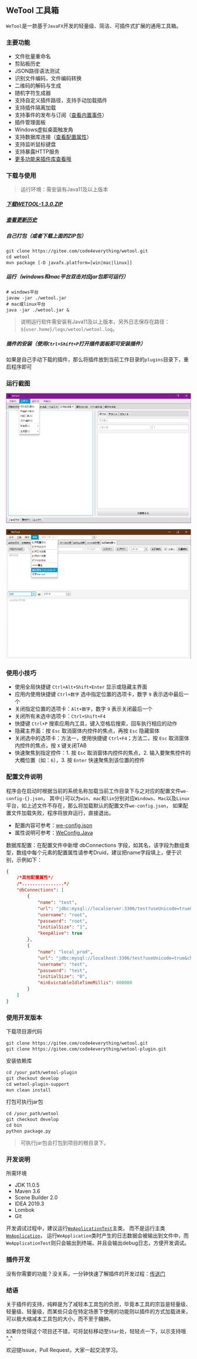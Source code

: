 ## WeTool 工具箱

`WeTool`是一款基于`JavaFX`开发的轻量级、简洁、可插件式扩展的通用工具箱。

### 主要功能

- 文件批量重命名
- 剪贴板历史
- JSON路径语法测试
- 识别文件编码，文件编码转换
- 二维码的解码与生成
- 随机字符生成器
- 支持自定义插件路径，支持手动加载插件
- 支持插件隔离加载
- 支持事件的发布与订阅（[查看内置事件](https://gitee.com/code4everything/wetool-plugin/blob/master/wetool-plugin-support/readme.md)）
- 插件管理面板
- Windows虚拟桌面触发角
- 支持数据库连接（[查看配置属性](https://github.com/alibaba/druid/wiki/DruidDataSource%E9%85%8D%E7%BD%AE%E5%B1%9E%E6%80%A7%E5%88%97%E8%A1%A8)）
- 支持监听鼠标键盘
- 支持暴露HTTP服务
- [更多功能来插件库查看哦](https://gitee.com/code4everything/wetool-plugin/tree/master/wetool-plugin-repository)

### 下载与使用

> 运行环境：需安装有Java11及以上版本

##### [下载WETOOL-1.3.0.ZIP](http://share.qiniu.easepan.xyz/tool/wetool/wetool-1.3.0.zip)

##### [查看更新历史](history.md)

##### 自己打包（或者下载上面的ZIP包）

```shell
git clone https://gitee.com/code4everything/wetool.git
cd wetool
mvn package [-D javafx.platform=[win|mac|linux]]
```
  
##### 运行（windows和mac平台双击对应jar包即可运行）

```shell
# windows平台
javaw -jar ./wetool.jar
# mac或linux平台
java -jar ./wetool.jar &
```
> 说明运行软件需安装有Java11及以上版本，另外日志保存在路径：`${user.home}/logs/wetool/wetool.log`。
  
##### 插件的安装（使用`Ctrl+Shift+P`打开插件面板即可安装插件）
 
如果是自己手动下载的插件，那么将插件放到当前工作目录的`plugins`目录下，重启程序即可

### 运行截图

![wetool](images/wetool.png)

![wetool](images/wetool_2.png)

### 使用小技巧

- 使用全局快捷键 `Ctrl+Alt+Shift+Enter` 显示或隐藏主界面
- 应用内使用快捷键 `Ctrl+数字` 选中指定位置的选项卡，数字 `9` 表示选中最后一个
- 关闭指定位置的选项卡：`Alt+数字`，数字 `9` 表示关闭最后一个
- 关闭所有未选中选项卡：`Ctrl+Shift+F4`
- 快捷键 `Ctrl+P` 搜索应用内工具，键入空格后搜索，回车执行相应的动作
- 隐藏主界面：按 `Esc` 取消窗体内控件的焦点，再按 `Esc` 隐藏窗体
- 关闭选中的选项卡：方法一，使用快捷键 `Ctrl+F4`；方法二，按 `Esc` 取消窗体内控件的焦点，按 `X` 键关闭TAB
- 快速聚焦到指定控件：1. 按 `Esc` 取消窗体内控件的焦点，2. 输入要聚焦控件的大概位置（如：`6`），3. 按 `Enter` 快速聚焦到该位置的控件

### 配置文件说明

程序会在启动时根据当前的系统名称加载当前工作目录下与之对应的配置文件`we-config-{}.json`，
其中`{}`可以为`win`、`mac`和`lin`分别对应`Windows`、`Mac`以及`Linux`平台，如上述文件不存在，那么将加载默认的配置文件`we-config.json`，
如果配置文件加载失败，程序将放弃运行，直接退出。

- 配置内容可参考：[we-config.json](we-config.json)
- 属性说明可参考：[WeConfig.Java](https://gitee.com/code4everything/wetool-plugin/blob/master/wetool-plugin-support/src/main/java/org/code4everything/wetool/plugin/support/config/WeConfig.java)

数据库配置：在配置文件中新增 dbConnections 字段，如其名，该字段为数组类型，数组中每个元素的配置属性请参考Druid，建议把name字段填上，便于识别，示例如下：

```json
{
    /*其他配置属性*/
    /*................*/
    "dbConnections": [
        {
            "name": "test",
            "url": "jdbc:mysql://localserver:3306/test?useUnicode=true&characterEncoding=utf-8&useSSL=true&serverTimezone=Asia/Shanghai",
            "username": "root",
            "password": "root",
            "initialSize": "1",
            "keepAlive": true
        },
        {
            "name": "local_prod",
            "url": "jdbc:mysql://localhost:3306/test?useUnicode=true&characterEncoding=utf-8&useSSL=true&serverTimezone=Asia/Shanghai",
            "username": "test",
            "password": "test",
            "initialSize": "0",
            "minEvictableIdleTimeMillis": 600000
        }
    ]
}
```

### 使用开发版本

下载项目源代码

```shell
git clone https://gitee.com/code4everything/wetool.git
git clone https://gitee.com/code4everything/wetool-plugin.git
```

安装依赖库

```shell
cd /your_path/wetool-plugin
git checkout develop
cd wetool-plugin-support
mvn clean install
```

打包可执行jar包

```shell
cd /your_path/wetool
git checkout develop
cd bin
python package.py
```

> 可执行jar包会打包到项目的根目录下。

### 开发说明

所需环境

- JDK 11.0.5
- Maven 3.6
- Scene Builder 2.0
- IDEA 2019.3
- Lombok
- Git

开发调试过程中，建议运行[`WeApplicationTest`](src/test/java/org/code4everything/wetool/WeApplicationTest.java)主类，
而不是运行主类[`WeApplication`](src/main/java/org/code4everything/wetool/WeApplication.java)，
运行`WeApplication`类时产生的日志数据会被输出到文件中，而`WeApplicationTest`则只会输出到终端，并且会输出debug日志，方便开发调试。

### 插件开发

没有你需要的功能？没关系，一分钟快速了解插件的开发过程：[传送门](https://gitee.com/code4everything/wetool-plugin)

### 结语

关于插件的支持，纯粹是为了减轻本工具包的负担，毕竟本工具的宗旨是轻量级、轻量级、轻量级，而某些只会在特定场景下使用的功能则以插件的方式加载进来，可以极大缩减本工具包的大小，而不至于臃肿。

如果你觉得这个项目还不错，可将鼠标移动至`Star`处，轻轻点一下，以示支持哦^_^

欢迎提Issue，Pull Request，大家一起交流学习。
